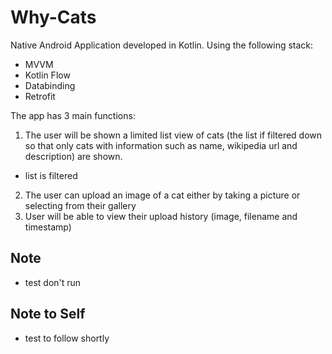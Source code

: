 # Why-Cats

Native Android Application developed in Kotlin. 
Using the following stack:
- MVVM
- Kotlin Flow
- Databinding
- Retrofit

The app has 3 main functions:
 1. The user will be shown a limited list view of cats (the list if filtered down so that only cats with information such as name, 
 wikipedia url and description) are shown.
   - list is filtered
 2. The user can upload an image of a cat either by taking a picture or selecting from their gallery
 3. User will be able to view their upload history (image, filename and timestamp)
 
## Note
- test don't run

## Note to Self
- test to follow shortly
